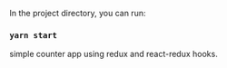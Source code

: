 In the project directory, you can run:

### `yarn start`

simple counter app using redux and react-redux hooks.
